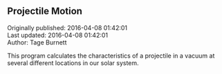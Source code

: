 ## Projectile Motion  
Originally published: 2016-04-08 01:42:01  
Last updated: 2016-04-08 01:42:01  
Author: Tage Burnett  
  
This program calculates the characteristics of a projectile in a vacuum at several different locations in our solar system.